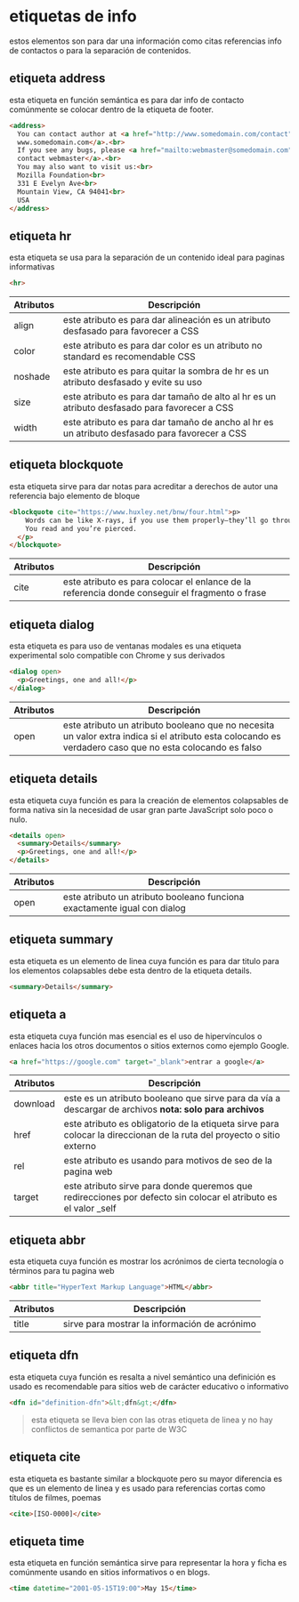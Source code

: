 # etiquetas de info

estos elementos son para dar una información como citas referencias info de contactos o para la separación de contenidos.

## etiqueta address

esta etiqueta en función semántica es para dar info de contacto comúnmente se colocar dentro de la etiqueta de footer.

```html
<address>
  You can contact author at <a href="http://www.somedomain.com/contact">
  www.somedomain.com</a>.<br>
  If you see any bugs, please <a href="mailto:webmaster@somedomain.com">
  contact webmaster</a>.<br>
  You may also want to visit us:<br>
  Mozilla Foundation<br>
  331 E Evelyn Ave<br>
  Mountain View, CA 94041<br>
  USA
</address>
```

## etiqueta hr

esta etiqueta se usa para la separación de un contenido ideal para paginas informativas

```html
<hr>
```

| Atributos | Descripción |
| ----------- | ----------- |
| align | este atributo es para dar alineación es un atributo desfasado para favorecer a CSS |
| color | este atributo es para dar color es un atributo no standard es recomendable CSS |
| noshade | este atributo es para quitar la sombra de hr es un atributo desfasado y evite su uso |
| size | este atributo es para dar tamaño de alto al hr es un atributo desfasado para favorecer a CSS |
| width | este atributo es para dar tamaño de ancho al hr es un atributo desfasado para favorecer a CSS |

## etiqueta blockquote

esta etiqueta sirve para dar notas para acreditar a derechos de autor una referencia bajo elemento de bloque

```html
<blockquote cite="https://www.huxley.net/bnw/four.html">p>
    Words can be like X-rays, if you use them properly—they’ll go through
    You read and you’re pierced.
  </p>
</blockquote>
```

| Atributos | Descripción |
| ----------- | ----------- |
| cite | este atributo es para colocar el enlance de la referencia donde conseguir el fragmento o frase |

## etiqueta dialog

esta etiqueta es para uso de ventanas modales es una etiqueta experimental solo compatible con Chrome y sus derivados

```html
<dialog open>
  <p>Greetings, one and all!</p>
</dialog>
```

| Atributos | Descripción |
| ----------- | ----------- |
| open | este atributo un atributo booleano que no necesita un valor extra indica si el atributo esta colocando es verdadero caso que no esta colocando es falso |

## etiqueta details

esta etiqueta cuya función es para la creación de elementos colapsables de forma nativa sin la necesidad de usar gran parte JavaScript solo poco o nulo.

```html
<details open>
  <summary>Details</summary>
  <p>Greetings, one and all!</p>
</details>
```

| Atributos | Descripción |
| ----------- | ----------- |
| open | este atributo un atributo booleano funciona exactamente igual con dialog |

## etiqueta summary

esta etiqueta es un elemento de linea cuya función es para dar titulo para los elementos colapsables debe esta dentro de la etiqueta details.

```html
<summary>Details</summary>
```

## etiqueta a

esta etiqueta cuya función mas esencial es el uso de hipervínculos o enlaces hacia los otros documentos o sitios externos como ejemplo Google.

```html
<a href="https://google.com" target="_blank">entrar a google</a>
```

| Atributos | Descripción |
| ----------- | ----------- |
| download | este es un atributo booleano que sirve para da vía a descargar de archivos **nota: solo para archivos** |
| href | este atributo es obligatorio de la etiqueta sirve para colocar la direccionan de la ruta del proyecto o sitio externo |
| rel | este atributo es usando para motivos de seo de la pagina web |
| target | este atributo sirve para donde queremos que redirecciones por defecto sin colocar el atributo es el valor _self |

## etiqueta abbr

esta etiqueta cuya función es mostrar los acrónimos de cierta tecnología o términos para tu pagina web

```html
<abbr title="HyperText Markup Language">HTML</abbr>
```

| Atributos | Descripción |
| ----------- | ----------- |
| title | sirve para mostrar la información de acrónimo |

## etiqueta dfn

esta etiqueta cuya función es resalta a nivel semántico una definición es usado es recomendable para sitios web de carácter educativo o informativo

```html
<dfn id="definition-dfn">&lt;dfn&gt;</dfn>
```

> esta etiqueta se lleva bien con las otras etiqueta de linea y no hay conflictos de semantica por parte de W3C

## etiqueta cite

esta etiqueta es bastante similar a blockquote pero su mayor diferencia es que es un elemento de linea y es usado para referencias cortas como títulos de filmes, poemas

```html
<cite>[ISO-0000]</cite>
```

## etiqueta time

esta etiqueta en función semántica sirve para representar la hora y ficha es comúnmente usando en sitios informativos o en blogs.

```html
<time datetime="2001-05-15T19:00">May 15</time>
```